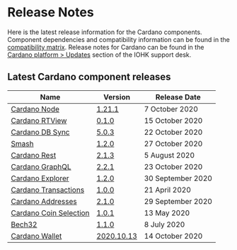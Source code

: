 # Release Notes

Here is the latest release information for the Cardano components.
Component dependencies and compatibility information can be found in the [compatibility matrix](https://github.com/cardano-foundation/docs-cardano-org/blob/main/release-information/comp-matrix.md).
Release notes for Cardano can be found in the [Cardano platform > Updates](https://iohk.zendesk.com/hc/en-us/sections/360002160134-Updates) section of the IOHK support desk.

## Latest Cardano component releases

Name | Version | Release Date
-|-|-
[Cardano Node](https://github.com/input-output-hk/cardano-node) | [1.21.1](https://github.com/input-output-hk/cardano-node/releases/tag/1.21.1) | 7 October 2020
[Cardano RTView](https://github.com/input-output-hk/cardano-rt-view) | [0.1.0](https://github.com/input-output-hk/cardano-rt-view/releases/tag/0.1.0) | 15 October 2020
[Cardano DB Sync](https://github.com/input-output-hk/cardano-db-sync/releases) | [5.0.3](https://github.com/input-output-hk/cardano-db-sync/releases/tag/5.0.3) | 22 October 2020
[Smash](https://github.com/input-output-hk/smash) | [1.2.0](https://github.com/input-output-hk/smash/releases/tag/1.2.0) | 27 October 2020
[Cardano Rest](https://github.com/input-output-hk/cardano-rest) | [2.1.3](https://github.com/input-output-hk/cardano-rest/releases/tag/2.1.3) | 5 August 2020
[Cardano GraphQL](https://github.com/input-output-hk/cardano-graphql) | [2.2.1](https://github.com/input-output-hk/cardano-graphql/releases/tag/2.2.1) | 23 October 2020
[Cardano Explorer](https://github.com/input-output-hk/cardano-explorer-app) | [1.2.0](https://github.com/input-output-hk/cardano-explorer-app/releases/tag/1.2.0) | 30 September 2020
[Cardano Transactions](https://github.com/input-output-hk/cardano-transactions) | [1.0.0](https://github.com/input-output-hk/cardano-transactions/releases/tag/1.0.0) | 21 April 2020
[Cardano Addresses](https://github.com/input-output-hk/cardano-addresses) | [2.1.0](https://github.com/input-output-hk/cardano-addresses/releases/tag/2.1.0) | 29 September 2020
[Cardano Coin Selection](https://github.com/input-output-hk/cardano-coin-selection) | [1.0.1](https://github.com/input-output-hk/cardano-coin-selection/releases/tag/v1.0.1) | 13 May 2020
[Bech32](https://github.com/input-output-hk/bech32) | [1.1.0](https://github.com/input-output-hk/bech32/releases/tag/v1.1.0) | 8 July 2020
[Cardano Wallet](https://github.com/input-output-hk/cardano-wallet) | [2020.10.13](https://github.com/input-output-hk/cardano-wallet/releases/tag/v2020-10-13) | 14 October 2020


